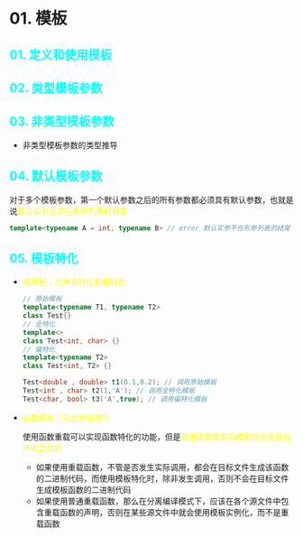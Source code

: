 # 01. 模板

## <font color=cyan>01. 定义和使用模板</font>

## <font color=cyan>02. 类型模板参数</font>

## <font color=cyan>03. 非类型模板参数</font>

* 非类型模板参数的类型推导

## <font color=cyan>04. 默认模板参数</font>

对于多个模板参数，第一个默认参数之后的所有参数都必须具有默认参数，也就是说<font color=yellow>默认实参必须在形参列表的结尾</font>

```c++
template<typename A = int, typename B> // error 默认实参不在形参列表的结尾
```

## <font color=cyan>05. 模板特化</font>

* <font color=yellow>类模板：允许全特化和偏特化</font>

  ```c++
  // 原始模板
  template<typename T1, typename T2>
  class Test{}
  // 全特化
  template<>
  class Test<int, char> {}
  // 偏特化
  template<typename T2>
  class Test<int, T2> {}
  
  Test<double , double> t1(0.1,0.2); // 调用原始模板
  Test<int , char> t2(1,'A'); // 调用全特化模板
  Test<char, bool> t3('A',true); // 调用偏特化模板
  ```

* <font color=yellow>函数模板：只允许全特化</font>

  使用函数重载可以实现函数特化的功能，但是<font color=yellow>普通函数重载和模板特化还是有不同之处的</font>

  * 如果使用重载函数，不管是否发生实际调用，都会在目标文件生成该函数的二进制代码，而使用模板特化时，除非发生调用，否则不会在目标文件生成模板函数的二进制代码
  * 如果使用普通重载函数，那么在分离编译模式下，应该在各个源文件中包含重载函数的声明，否则在某些源文件中就会使用模板实例化，而不是重载函数












